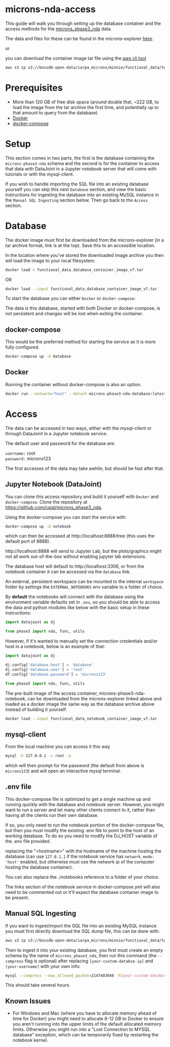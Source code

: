 # microns-nda-access

This guide will walk you through setting up the database container and the access methods for the [microns_phase3_nda](https://github.com/cajal/microns_phase3_nda) data.

The data and files for these can be found in the microns-explorer [here](https://www.microns-explorer.org/cortical-mm3#f-data).

or

you can download the container image tar file using the [aws cli tool](https://docs.aws.amazon.com/cli/latest/userguide/install-cliv2.html)

```bash
aws s3 cp s3://bossdb-open-data/iarpa_microns/minnie/functional_data/two_photon_processed_data_and_metadata/database_v7/functional_data_database_container_image_v7.tar . --no-sign-request
```

# Prerequisites

- More than 120 GB of free disk space (around double that, ~222 GB, to load the image from the tar archive the first time, and potentially up to that amount to query from the database)
- [Docker](https://docs.docker.com/desktop/)
- [docker-compose](https://docs.docker.com/compose/)

# Setup

This section comes in two parts, the first is the database containing the `microns-phase3-nda` schema and the second is for the container to access that data with DataJoint in a Jupyter notebook server that will come with tutorials or with the mysql-client.

If you wish to handle importing the SQL file into an existing database yourself you can skip this next `Database` section, and view the basic instructions for ingesting the database into an existing MySQL instance in the `Manual SQL Ingesting` section below. Then go back to the `Access` section.

# Database

The docker image must first be downloaded from the microns-explorer (in a tar archive format, link is at the top).
Save this to an accessible location.

In the location where you've stored the downloaded image archive you then will load the image to your local filesystem:

```bash
docker load < functional_data_database_container_image_v7.tar
```

OR

```bash
docker load --input functional_data_database_container_image_v7.tar
```

To start the database you can either `Docker` or `docker-compose`:

The data is this database, started with both Docker or docker-compose, is not persistent and changes will be lost when exiting the container.

## docker-compose

This would be the preferred method for starting the service as it is more fully configured.
```bash
docker-compose up -d database
```

## Docker

Running the container without docker-compose is also an option.

```bash
docker run --network="host" --detach microns-phase3-nda-database:latest
```

# Access

The data can be accessed in two ways, either with the mysql-client or through DataJoint in a Jupyter notebook service.

The default user and password for the database are:

`username:` root  
`password:` microns123

The first accesses of the data may take awhile, but should be fast after that.

## Jupyter Notebook (DataJoint)

You can clone this access repository and build it yourself with `Docker` and `docker-compose`.
Clone the repository at https://github.com/cajal/microns_phase3_nda.

Using the docker-compose you can start the service with:

```bash
docker-compose up -d notebook
```
which can then be accessed at http://localhost:8888/tree (this uses the default port of 8888).

http://localhost:8888 will send to Jupyter Lab, but the plots/graphics might not all work out-of-the-box without enabling jupyter lab extensions.

The database host will default to http://localhost:3306, or from the notebook container it can be accessed via the `database` link.

An external, persistent workspace can be mounted to the internal `workspace` folder by settings the `EXTERNAL_NOTEBOOKS` env variable to a folder of choice.

By **default**  the notebooks will connect with the database using the environment variable defaults set in `.env`, so you should be able to access the data and python modules like below with the basic setup in these instructions:

```python
import datajoint as dj

from phase3 import nda, func, utils
```

However, if it's wanted to manually set the connection credentials and/or host in a notebook, below is an example of that:

```python
import datajoint as dj

dj.config['database.host'] = 'database'
dj.config['database.user'] = 'root'
df.config['database.password'] = 'microns123'

from phase3 import nda, func, utils
```

The pre-built image of the access container, microns-phase3-nda-notebook, can be downloaded from the microns-explorer linked above and loaded as a docker image the same way as the database archive above instead of building it yourself.

```bash
docker load --input functional_data_notebook_container_image_v7.tar
```

## mysql-client

From the local machine you can access it this way

```bash
mysql -h 127.0.0.1 -u root -p
```

which will then prompt for the password (the default from above is `microns123`) and will open an interactive mysql terminal.

## .env file

This docker-compose file is optimized to get a single machine up and running quickly with the database and notebook server.
However, you  might want to run a server and let many other clients connect to it, rather than having all the clients run their own database.

If so, you only need to run the notebook portion of the docker-compose file, but then you must modify the existing .env file to point to the host of an working database.  To do so you need to modify the DJ_HOST variable of the .env file provided.

replacing the "\<hostname>" with the hostname of the machine hosting the database (can use `127.0.1.1` if the notebook service has `network_mode: 'host'` enabled, but otherwise must use the network ip of the computer hosting the database container).

You can also replace the ./notebooks reference to a folder of your choice.

The links section of the notebook service in docker-compose.yml will also need to be commented out or it'll expect the database container image to be present.

## Manual SQL Ingesting

If you want to ingest/import the SQL file into an existing MySQL instance you must first directly download the SQL dump file, this can be done with:

```bash
aws s3 cp s3://bossdb-open-data/iarpa_microns/minnie/functional_data/two_photon_processed_data_and_metadata/database_v7/functional_data_database_sql_dump_v7.sql . --no-sign-request
```

Then to ingest it into your existing database, you first must create an empty schema by the name of `microns_phase3_nda`, then run this command (the `--compress` flag is optional) after replacing `[your-custom-databse-ip]` and `[your-username]` with your own info:

```bash
mysql --compress --max_allowed_packet=2147483648 -h[your-custom-database-ip] -u[your-username] -p microns_phase3_nda < functional_data_database_sql_dump_v7.sql
```

This should take several hours.

## Known Issues

- For Windows and Mac (where you have to allocate memory ahead of time for Docker) you might need to allocate 8-12 GB to Docker to ensure you aren't running into the upper limits of the default allocated memory limits. Otherwise you might run into a "Lost Connection to MYSQL database" exception, which can be temporarily fixed by restarting the notebook kernel.
